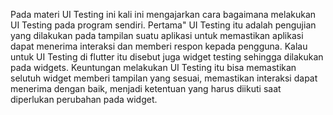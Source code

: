 Pada materi UI Testing ini kali ini mengajarkan cara bagaimana melakukan UI Testing pada program sendiri. Pertama" UI Testing itu adalah pengujian yang dilakukan pada tampilan suatu aplikasi untuk memastikan aplikasi dapat menerima interaksi dan memberi respon kepada pengguna. Kalau untuk UI Testing di flutter itu disebut juga widget testing sehingga dilakukan pada widgets. Keuntungan melakukan UI Testing itu bisa memastikan selutuh widget memberi tampilan yang sesuai, memastikan interaksi dapat menerima dengan baik, menjadi ketentuan yang harus diikuti saat diperlukan perubahan pada widget.